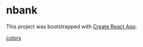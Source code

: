 # nbank

This project was bootstrapped with [Create React App](https://github.com/facebook/create-react-app).


[colors](https://www.color-hex.com/color-palette/115665)
